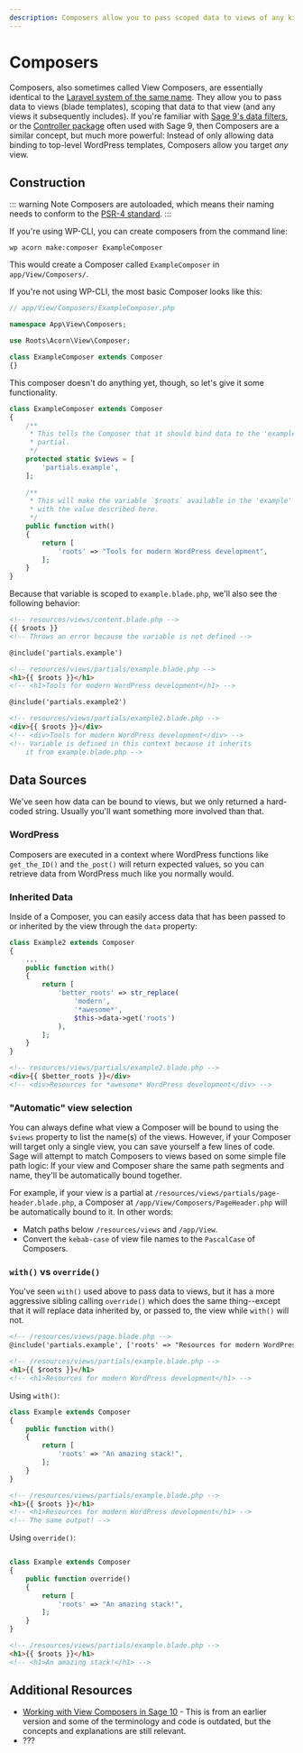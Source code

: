 ```yaml
---
description: Composers allow you to pass scoped data to views of any kind--templates, partials, etc.
---
```


# Composers

Composers, also sometimes called View Composers, are essentially identical to the [Laravel system of the same name](https://laravel.com/docs/7.x/views#view-composers).
They allow you to pass data to views (blade templates), scoping that data to that view (and any views it subsequently includes).
If you're familiar with [Sage 9's data filters](https://roots.io/sage/docs/blade-templates/#passing-data-to-templates), or the [Controller package](https://github.com/soberwp/controller) often used with Sage 9, then Composers are a similar concept, but much more powerful: 
Instead of only allowing data binding to top-level WordPress templates, Composers allow you target _any_ view.

## Construction

::: warning Note
Composers are autoloaded, which means their naming needs to conform to the [PSR-4 standard](https://www.php-fig.org/psr/psr-4/).
:::

If you're using WP-CLI, you can create composers from the command line:

```shell script
wp acorn make:composer ExampleComposer
```

This would create a Composer called `ExampleComposer` in `app/View/Composers/`.

If you're not using WP-CLI, the most basic Composer looks like this:

```php
// app/View/Composers/ExampleComposer.php

namespace App\View\Composers;

use Roots\Acorn\View\Composer;

class ExampleComposer extends Composer
{}
```

This composer doesn't do anything yet, though, so let's give it some functionality.

```php
class ExampleComposer extends Composer
{
    /**
     * This tells the Composer that it should bind data to the 'example'
     * partial.
     */
    protected static $views = [
        'partials.example',
    ];
    
    /**
     * This will make the variable `$roots` available in the 'example' partial
     * with the value described here.
     */
    public function with()
    {
        return [
            'roots' => "Tools for modern WordPress development",
        ];
    }
}
```

Because that variable is scoped to `example.blade.php`, we'll also see the following behavior:

```html
<!-- resources/views/content.blade.php -->
{{ $roots }}
<!-- Throws an error because the variable is not defined -->

@include('partials.example')
```

```html
<!-- resources/views/partials/example.blade.php -->
<h1>{{ $roots }}</h1>
<!-- <h1>Tools for modern WordPress development</h1> -->

@include('partials.example2')
```

```html
<!-- resources/views/partials/example2.blade.php -->
<div>{{ $roots }}</div>
<!-- <div>Tools for modern WordPress development</div> -->
<!-- Variable is defined in this context because it inherits 
    it from example.blade.php -->
```

## Data Sources

We've seen how data can be bound to views, but we only returned a hard-coded string.
Usually you'll want something more involved than that.

### WordPress

Composers are executed in a context where WordPress functions like `get_the_ID()` and `the_post()` will return expected values, so you can retrieve data from WordPress much like you normally would. 

### Inherited Data

Inside of a Composer, you can easily access data that has been passed to or inherited by the view through the `data` property:

```php
class Example2 extends Composer 
{
    ...
    public function with()
    {
        return [
            'better_roots' => str_replace(
                'modern', 
                '*awesome*', 
                $this->data->get('roots')
            ),
        ];
    }
}
```

```html
<!-- resources/views/partials/example2.blade.php -->
<div>{{ $better_roots }}</div>
<!-- <div>Resources for *awesome* WordPress development</div> -->
```

### "Automatic" view selection

You can always define what view a Composer will be bound to using the `$views` property to list the name(s) of the views.
However, if your Composer will target only a single view, you can save yourself a few lines of code.
Sage will attempt to match Composers to views based on some simple file path logic:
If your view and Composer share the same path segments and name, they'll be automatically bound together.

For example, if your view is a partial at `/resources/views/partials/page-header.blade.php`, a Composer at `/app/View/Composers/PageHeader.php` will be automatically bound to it.
In other words:
- Match paths below `/resources/views` and `/app/View`.
- Convert the `kebab-case` of view file names to the `PascalCase` of Composers.

### `with()` vs `override()`

You've seen `with()` used above to pass data to views, but it has a more aggressive sibling calling `override()` which does the same thing--except that it will replace data inherited by, or passed to, the view while `with()` will not.

```html
<!-- /resources/views/page.blade.php -->
@include('partials.example', ['roots' => "Resources for modern WordPress development"])

<!-- /resources/views/partials/example.blade.php -->
<h1>{{ $roots }}</h1>
<!-- <h1>Resources for modern WordPress development</h1> -->
```

Using `with()`:
```php
class Example extends Composer
{
    public function with()
    {
        return [
            'roots' => "An amazing stack!",
        ];
    }
}
```
```html
<!-- /resources/views/partials/example.blade.php -->
<h1>{{ $roots }}</h1>
<!-- <h1>Resources for modern WordPress development</h1> -->
<!-- The same output! -->
```

Using `override()`:
```php

class Example extends Composer
{
    public function override()
    {
        return [
            'roots' => "An amazing stack!",
        ];
    }
}
```
```html
<!-- /resources/views/partials/example.blade.php -->
<h1>{{ $roots }}</h1>
<!-- <h1>An amazing stack!</h1> -->
```

## Additional Resources

- [Working with View Composers in Sage 10](https://roots.io/working-with-composers-in-sage-10/) - This is from an earlier version and some of the terminology and code is outdated, but the concepts and explanations are still relevant.
- ???
